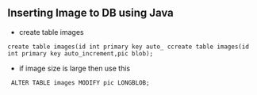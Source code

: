 ## Inserting Image to DB using Java
* create table images
```
create table images(id int primary key auto_ ccreate table images(id int primary key auto_increment,pic blob);
```
* if image size is large then use this 
```
 ALTER TABLE images MODIFY pic LONGBLOB;
```

